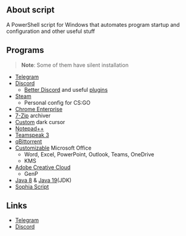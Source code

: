 ## About script

A PowerShell script for Windows that automates program startup and configuration and other useful stuff

## Programs

> **Note**: Some of them have silent installation

* [Telegram](https://desktop.telegram.org)
* [Discord](https://discord.com/download)
  * [Better Discord](https://betterdiscord.app/) and useful [plugins](https://github.com/lowl1f3/Stuff/blob/main/src/Script.ps1#L81)
* [Steam](https://store.steampowered.com/about/)
  * Personal config for CS:GO
* [Chrome Enterprise](https://chromeenterprise.google/browser/download/#windows-tab)
* [7-Zip](https://www.7-zip.org/) archiver
* [Custom](https://www.deviantart.com/jepricreations/art/Windows-11-Cursors-Concept-v2-886489356) dark cursor
* [Notepad++](https://notepad-plus-plus.org/)
* [Teamspeak 3](https://teamspeak.com/en/)
* [qBittorrent](https://www.qbittorrent.org/)
* [Customizable](https://github.com/farag2/Office) Microsoft Office
  * Word, Excel, PowerPoint, Outlook, Teams, OneDrive
  * KMS
* [Adobe Creative Cloud](https://creativecloud.adobe.com/en/apps/download/creative-cloud)
  * GenP
* [Java 8](https://www.java.com/en/download/) & [Java 19](https://www.oracle.com/java/technologies/downloads/#jdk19-windows)(JDK)
* [Sophia Script](https://github.com/farag2/Sophia-Script-for-Windows)

## Links

* [Telegram](https://t.me/lowlif3)
* [Discord](https://discord.com/users/330825971835863042)
